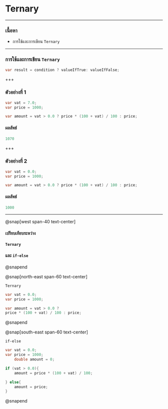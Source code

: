 # Ternary 

---

### เนื้อหา


*  การใช้และการเขียน `Ternary` 


---

###  การใช้และการเขียน `Ternary` 

```csharp
var result = condition ? valueIfTrue: valueIfFalse;
```

+++

### ตัวอย่างที่ 1

```csharp
var vat = 7.0;
var price = 1000;

var amount = vat > 0.0 ? price * (100 + vat) / 100 : price;
```

#### ผลลัพธ์

```csharp
1070
```
+++
### ตัวอย่างที่ 2

```csharp
var vat = 0.0;
var price = 1000;

var amount = vat > 0.0 ? price * (100 + vat) / 100 : price;
```

#### ผลลัพธ์

```csharp
1000
```

---

@snap[west span-40 text-center]

#### เปรียบเทียบระหว่าง

#### `Ternary` 
#### และ `if-else`

@snapend

@snap[north-east span-60 text-center]

`Ternary`

```csharp
var vat = 0.0;
var price = 1000;

var amount = vat > 0.0 ? 
price * (100 + vat) / 100 : price;
```

@snapend

@snap[south-east span-60 text-center]

`if-else`

```csharp
var vat = 0.0;
var price = 1000;
    double amount = 0;

if (vat > 0.0){
    amount = price * (100 + vat) / 100;

} else{
    amount = price;
}
```

@snapend
